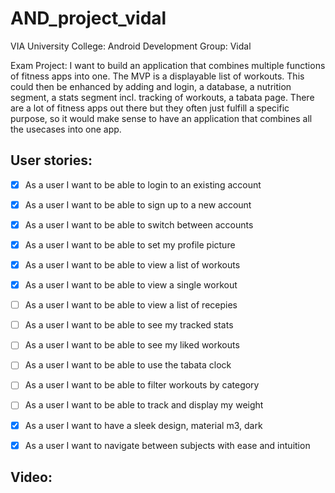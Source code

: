 # AND_project_vidal
VIA University College: Android Development Group: Vidal

Exam Project: 
I want to build an application that combines multiple functions of fitness apps into one. The MVP is a displayable list of workouts. This could then be enhanced by adding and login, a database, a nutrition segment, a stats segment incl. tracking of workouts, a tabata page.
There are a lot of fitness apps out there but they often just fulfill a specific purpose, so it would make sense to have an application that combines all the usecases into one app.

## User stories:
- [x] As a user I want to be able to login to an existing account 
- [x] As a user I want to be able to sign up to a new account
- [x] As a user I want to be able to switch between accounts
- [x] As a user I want to be able to set my profile picture
- [x] As a user I want to be able to view a list of workouts
- [x] As a user I want to be able to view a single workout
- [ ] As a user I want to be able to view a list of recepies
- [ ] As a user I want to be able to see my tracked stats
- [ ] As a user I want to be able to see my liked workouts
- [ ] As a user I want to be able to use the tabata clock
- [ ] As a user I want to be able to filter workouts by category
- [ ] As a user I want to be able to track and display my weight 
- [x] As a user I want to have a sleek design, material m3, dark
- [x] As a user I want to navigate between subjects with ease and intuition


## Video:

